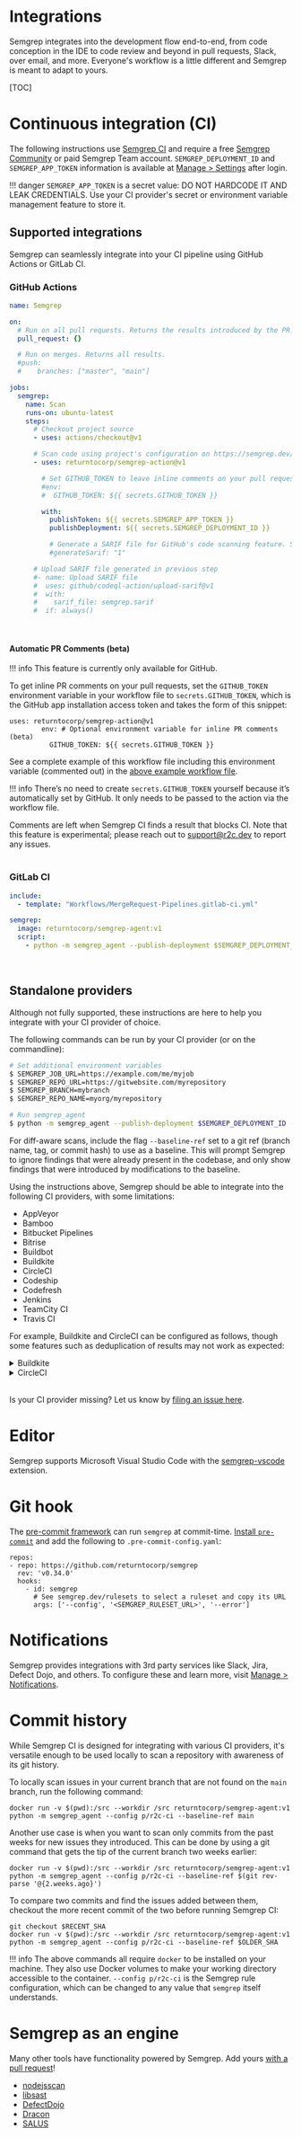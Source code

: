 # Integrations

Semgrep integrates into the development flow end-to-end, from code conception in the IDE to code review and beyond in pull requests, Slack, over email, and more. Everyone's workflow is a little different and Semgrep is meant to adapt to yours.

[TOC]

# Continuous integration (CI)

The following instructions use [Semgrep CI](https://github.com/returntocorp/semgrep-action) and require a free [Semgrep Community](https://semgrep.dev/manage) or paid Semgrep Team account. `SEMGREP_DEPLOYMENT_ID` and `SEMGREP_APP_TOKEN` information is available at [Manage > Settings](https://semgrep.dev/manage/settings) after login.

!!! danger
    `SEMGREP_APP_TOKEN` is a secret value: DO NOT HARDCODE IT AND LEAK CREDENTIALS. Use your CI provider's secret or environment variable management feature to store it.

## Supported integrations

Semgrep can seamlessly integrate into your CI pipeline using GitHub Actions or GitLab CI.

### GitHub Actions

```yaml
name: Semgrep

on:
  # Run on all pull requests. Returns the results introduced by the PR.
  pull_request: {}

  # Run on merges. Returns all results.
  #push:
  #    branches: ["master", "main"]

jobs:
  semgrep:
    name: Scan
    runs-on: ubuntu-latest
    steps:
      # Checkout project source
      - uses: actions/checkout@v1

      # Scan code using project's configuration on https://semgrep.dev/manage
      - uses: returntocorp/semgrep-action@v1

        # Set GITHUB_TOKEN to leave inline comments on your pull requests.
        #env:
        #  GITHUB_TOKEN: ${{ secrets.GITHUB_TOKEN }}

        with:
          publishToken: ${{ secrets.SEMGREP_APP_TOKEN }}
          publishDeployment: ${{ secrets.SEMGREP_DEPLOYMENT_ID }}

          # Generate a SARIF file for GitHub's code scanning feature. See the next step.
          #generateSarif: "1"

      # Upload SARIF file generated in previous step
      #- name: Upload SARIF file
      #  uses: github/codeql-action/upload-sarif@v1
      #  with:
      #    sarif_file: semgrep.sarif
      #  if: always()
```

<a name="inline-pr-comments-beta"></a>
<br />

#### Automatic PR Comments (beta)

!!! info
    This feature is currently only available for GitHub.

To get inline PR comments on your pull requests, set the `GITHUB_TOKEN` environment variable in your workflow file to `secrets.GITHUB_TOKEN`, which is the GitHub app installation access token and takes the form of this snippet:

```
uses: returntocorp/semgrep-action@v1
        env: # Optional environment variable for inline PR comments (beta)
          GITHUB_TOKEN: ${{ secrets.GITHUB_TOKEN }}
```

See a complete example of this workflow file including this environment variable (commented out) in the [above example workflow file](#github-actions). 

!!! info
    There’s no need to create `secrets.GITHUB_TOKEN` yourself because it’s automatically set by GitHub. It only needs to be passed to the action via the workflow file.

Comments are left when Semgrep CI finds a result that blocks CI.
Note that this feature is experimental; please reach out to support@r2c.dev to report any issues.
<br /><br />
### GitLab CI
<p>

```yaml
include:
  - template: "Workflows/MergeRequest-Pipelines.gitlab-ci.yml"

semgrep:
  image: returntocorp/semgrep-agent:v1
  script:
    - python -m semgrep_agent --publish-deployment $SEMGREP_DEPLOYMENT_ID --publish-token $SEMGREP_APP_TOKEN
```

</p>
</br>

## Standalone providers

Although not fully supported, these instructions are here to help you integrate with your CI provider of choice.

The following commands can be run by your CI provider (or on the commandline):

<p>

```sh
# Set additional environment variables
$ SEMGREP_JOB_URL=https://example.com/me/myjob
$ SEMGREP_REPO_URL=https://gitwebsite.com/myrepository
$ SEMGREP_BRANCH=mybranch
$ SEMGREP_REPO_NAME=myorg/myrepository

# Run semgrep_agent
$ python -m semgrep_agent --publish-deployment $SEMGREP_DEPLOYMENT_ID --publish-token $SEMGREP_APP_TOKEN
```

</p>

For diff-aware scans, include the flag `--baseline-ref` set to a git ref (branch name, tag, or commit hash) to use as a baseline. This will prompt Semgrep to ignore findings that were already present in the codebase, and only show findings that were introduced by modifications to the baseline.

Using the instructions above, Semgrep should be able to integrate into the following CI providers, with some limitations:

- AppVeyor
- Bamboo
- Bitbucket Pipelines
- Bitrise
- Buildbot
- Buildkite
- CircleCI
- Codeship
- Codefresh
- Jenkins
- TeamCity CI
- Travis CI

For example, Buildkite and CircleCI can be configured as follows, though some features such as deduplication of results may not work as expected:

<details><summary>Buildkite</summary>
<p>

```yaml
- label: ":semgrep: Semgrep"
  command: python -m semgrep_agent --publish-deployment $SEMGREP_DEPLOYMENT_ID" --publish-token $SEMGREP_APP_TOKEN
  expeditor:
    executor:
      docker:
        image: returntocorp/semgrep-agent:v1
        workdir: /<repo_name>
```

</p>
</details>
<details><summary>CircleCI</summary>
<p>

```yaml
version: 2
jobs:
  build:
    docker:
      - image: returntocorp/semgrep-agent:v1
    steps:
      - checkout
      - run: python -m semgrep_agent --publish-deployment $SEMGREP_DEPLOYMENT_ID --publish-token $SEMGREP_APP_TOKEN
```

</p>
</details>
<br />

Is your CI provider missing? Let us know by [filing an issue here](https://github.com/returntocorp/semgrep/issues/new?assignees=&labels=&template=feature_request.md&title=).


# Editor

Semgrep supports Microsoft Visual Studio Code with the [semgrep-vscode](https://marketplace.visualstudio.com/items?itemName=semgrep.semgrep) extension.

# Git hook

The [pre-commit framework](https://pre-commit.com/) can run `semgrep` at commit-time. [Install `pre-commit`](https://pre-commit.com/#install) and add the following to `.pre-commit-config.yaml`:

```
repos:
- repo: https://github.com/returntocorp/semgrep
  rev: 'v0.34.0'
  hooks:
    - id: semgrep
      # See semgrep.dev/rulesets to select a ruleset and copy its URL
      args: ['--config', '<SEMGREP_RULESET_URL>', '--error']
```

# Notifications

Semgrep provides integrations with 3rd party services like Slack, Jira, Defect Dojo, and others. To configure these and learn more, visit [Manage > Notifications](https://semgrep.dev/manage/notifications).

# Commit history

While Semgrep CI is designed
for integrating with various CI providers,
it's versatile enough to be used locally
to scan a repository with awareness of its git history.

To locally scan issues in your current branch
that are not found on the `main` branch,
run the following command:

```
docker run -v $(pwd):/src --workdir /src returntocorp/semgrep-agent:v1 python -m semgrep_agent --config p/r2c-ci --baseline-ref main
```

Another use case is when you want to scan only commits
from the past weeks for new issues they introduced.
This can be done by using a git command
that gets the tip of the current branch two weeks earlier:

```
docker run -v $(pwd):/src --workdir /src returntocorp/semgrep-agent:v1 python -m semgrep_agent --config p/r2c-ci --baseline-ref $(git rev-parse '@{2.weeks.ago}')
```

To compare two commits
and find the issues added between them,
checkout the more recent commit of the two
before running Semgrep CI:

```
git checkout $RECENT_SHA
docker run -v $(pwd):/src --workdir /src returntocorp/semgrep-agent:v1 python -m semgrep_agent --config p/r2c-ci --baseline-ref $OLDER_SHA
```

!!! info
    The above commands all require `docker`
    to be installed on your machine.
    They also use Docker volumes
    to make your working directory accessible to the container.
    `--config p/r2c-ci` is the Semgrep rule configuration,
    which can be changed to any value
    that `semgrep` itself understands.


# Semgrep as an engine

Many other tools have functionality powered by Semgrep.
Add yours [with a pull request](https://github.com/returntocorp/semgrep-docs)!

* [nodejsscan](https://github.com/ajinabraham/nodejsscan)
* [libsast](https://github.com/ajinabraham/libsast)
* [DefectDojo](https://github.com/DefectDojo/django-DefectDojo/pull/2781)
* [Dracon](https://github.com/thought-machine/dracon)
* [SALUS](https://github.com/coinbase/salus/blob/master/docs/scanners/semgrep.md)

<!-- # Output

This document describes `semgrep` output and the information provided after
running the program. By default output is sent to `stdout` in a user-readable
format.

## Default

By default, `semgrep` outputs results to `stdout`. The output looks like:

```
<finding-file-path>
rule:<rule-id>: <rule-message>
<finding-line-number>: <finding-line-code>
```

The `<rule-id>` and `<rule-message>` should be familiar from the [configuration
file fields](../writing-rules/configuration.md#schema). The `<finding-file>`,
`<finding-line-number>`, and `<finding-line-code>` are included to conveniently
describe the context around the finding.

The following is example output from an [r2c rule](https://github.com/returntocorp/semgrep-rules):

```
node.py
rule:python.deadcode.eqeq-is-bad: useless comparison operation `node.id == node.id` or `node.id != node.id`.
3:        if node.id == node.id:  # Oops, supposed to be 'node_id'
```

## JSON

JSON output can be specified with the `--json` flag. This is useful for hooking
`semgrep`'s findings into other programs or tools. This form of output is much
more verbose and provides the full context around a finding.

JSON output looks like:

```json
{
  "results": [
    {
      "check_id": <rule-id>,
      "path": <finding-file-path>,
      "extra": {
        "lines": <finding-line-code>,
        "message": <rule-message>,
        "metadata": {},
        "metavars": {
          <metavariable-name>: {
            "abstract_content": <metavariable-content>,
            "start": {
              "col": <finding-line-column-start>,
              "line": <finding-line-number-start>,
              "offset": <finding-byte-offset-start>
            },
            "end": {
              "col": <finding-line-column-end>,
              "line": <finding-line-number-end>,
              "offset": <finding-byte-offset-end>
            },
            "unique_id": {
              "md5sum": <finding-unique-idenfier>,
              "type": "AST"|"id"
            }
          }
        },
        "severity": "WARNING"|"ERROR"
      },
      "start": {
        "col": <finding-line-column-start>,
        "line": <finding-line-number-start>
      },
      "end": {
        "col": <finding-line-column-end>,
        "line": <finding-line-number-end>
      }
    },
    {
      "check_id": <rule-id>,
      ...
    },
    ...
  ],
  "errors": [
    {
      "message": "SemgrepCoreRuntimeErrors",
      "data": <error-data>
    },
    ...
  ]
}
```

The following is example output from an [r2c rule](https://github.com/returntocorp/semgrep-rules):

```json
{
  "results": [
    {
      "check_id": "python.deadcode.eqeq-is-bad",
      "path": "targets/basic/test.py",
      "extra": {
        "lines": "    return a + b == a + b",
        "message": "useless comparison operation `a+b == a+b` or `a+b != a+b`; if testing for floating point NaN, use `math.isnan`, or `cmath.isnan` if the number is complex.",
        "metadata": {},
        "metavars": {
          "$X": {
            "abstract_content": "a+b",
            "start": {
              "col": 12,
              "line": 3,
              "offset": 55
            },
            "end": {
              "col": 17,
              "line": 3,
              "offset": 60
            },
            "unique_id": {
              "md5sum": "07d71d85769e594dba9d7ae3d295c01f",
              "type": "AST"
            }
          }
        },
        "severity": "ERROR"
      },
      "start": {
        "col": 12,
        "line": 3
      },
      "end": {
        "col": 26,
        "line": 3
      }
    }
  ],
  "errors": []
}
```

## SARIF (JSON)

You can set the `--sarif` flag to request output as SARIF-compliant JSON.
[SARIF](https://docs.oasis-open.org/sarif/sarif/v2.1.0/cs01/sarif-v2.1.0-cs01.html)
is a standard for representing static analysis results as JSON.
We recommend using the regular `--json` formatting flag
unless you want integrate with a tool that gathers results
from multiple SARIF-compatible static analysis tools.

The following is example output from an [r2c rule](https://github.com/returntocorp/semgrep-rules):

```json
{
  "$schema": "https://raw.githubusercontent.com/oasis-tcs/sarif-spec/master/Schemata/sarif-schema-2.1.0.json",
  "results": [
    {
      "locations": [
        {
          "physicalLocation": {
            "artifactLocation": {
              "uri": "targets/basic/test.py",
              "uriBaseId": "%SRCROOT%"
            },
            "region": {
              "endColumn": 26,
              "endLine": 3,
              "startColumn": 12,
              "startLine": 3
            }
          }
        }
      ],
      "message": {
        "text": "useless comparison operation `a+b == a+b` or `a+b != a+b`; possible bug?"
      },
      "ruleId": "rules.eqeq-is-bad"
    }
  ],
  "tool": {
    "driver": {
      "name": "semgrep",
      "rules": [
        {
          "defaultConfiguration": {
            "level": "error"
          },
          "fullDescription": {
            "text": "useless comparison operation `$X == $X` or `$X != $X`; possible bug?"
          },
          "id": "rules.eqeq-is-bad",
          "name": "rules.eqeq-is-bad",
          "properties": {
            "precision": "very-high",
            "tags": []
          },
          "shortDescription": {
            "text": "useless comparison operation `$X == $X` or `$X != $X`; possible bug?"
          }
        }
      ],
      "semanticVersion": "0.17.0"
    }
  },
  "version": "2.1.0"
}
``` -->
